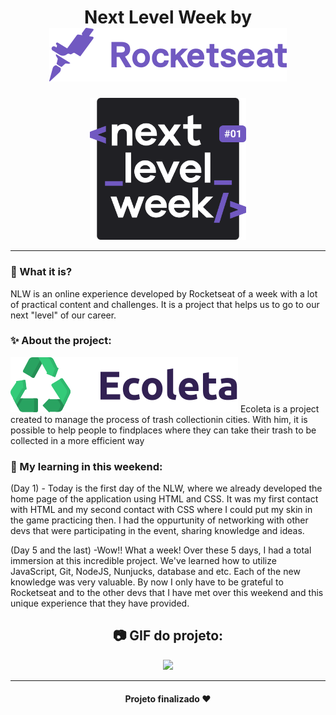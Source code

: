 <h1 align="center">
    Next Level Week by <img src="public/assets/rocketseat.svg">
    </h1>
  
  <p align="center">
  <img width="250" src="public/assets/logo-nlw.svg">
</p>

_________

### 🤔 What it is? 
NLW is an online experience developed by Rocketseat of a week
with a lot of practical content and challenges.
It is a project that helps us to go to our next "level" of our career.
  
### ✨ About the project:
<img src="public/assets/logo.svg">
Ecoleta is a project created to manage the process of trash collectionin cities. 
With him, it is possible to help people to findplaces where they can take their 
trash to be collected in a more efficient way
  
### 👀 My learning in this weekend:
(Day 1) - Today is the first day of the NLW, where we already developed the home page of the application using HTML and CSS. It was my first contact with HTML and my second contact with CSS where I could put my skin in the game practicing then. I had the oppurtunity of
networking with other devs that were participating in the event, sharing knowledge and ideas.

(Day 5 and the last) -Wow!! What a week! Over these 5 days, I had a total immersion at this incredible project.
We've learned how to utilize JavaScript, Git, NodeJS, Nunjucks, database and etc. Each
of the new knowledge was very valuable. By now I only have to be grateful to Rocketseat and to the other devs that I have met over this weekend and this unique experience that
they have provided.
 
<h2 align="center"> 📷 GIF do projeto: </h2>
<p align="center">
<img width="600" src="public/img/1.gif">
</p>

_________
<h4 align="center"> Projeto finalizado ❤ </h4>

